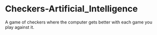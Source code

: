 # Checkers-Artificial_Intelligence
A game of checkers where the computer gets better with each game you play against it. 
